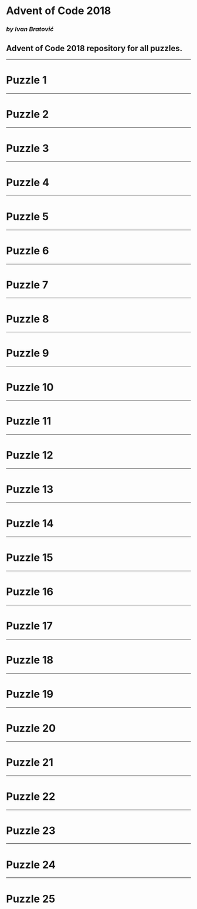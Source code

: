 # Advent of Code 2018
### *by Ivan Bratović*

## Advent of Code 2018 repository for all puzzles.

***
# Puzzle 1

***
# Puzzle 2

***
# Puzzle 3

***
# Puzzle 4

***
# Puzzle 5

***
# Puzzle 6

***
# Puzzle 7

***
# Puzzle 8

***
# Puzzle 9

***
# Puzzle 10

***
# Puzzle 11

***
# Puzzle 12

***
# Puzzle 13

***
# Puzzle 14

***
# Puzzle 15

***
# Puzzle 16

***
# Puzzle 17

***
# Puzzle 18

***
# Puzzle 19

***
# Puzzle 20

***
# Puzzle 21

***
# Puzzle 22

***
# Puzzle 23

***
# Puzzle 24

***
# Puzzle 25
